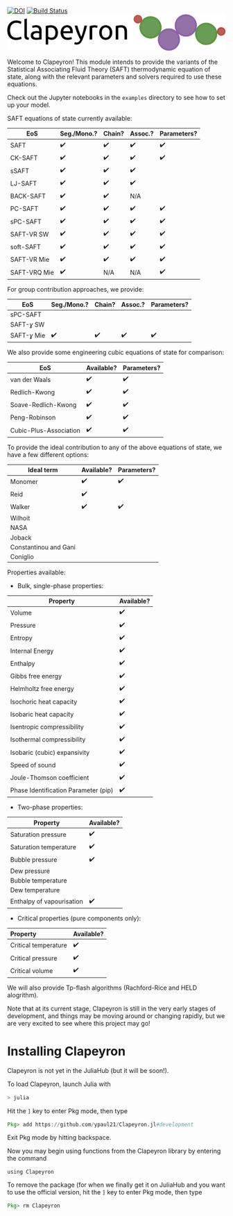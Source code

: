[![DOI](https://zenodo.org/badge/267659508.svg)](https://zenodo.org/badge/latestdoi/267659508)
[![Build Status](https://github.com/ypaul21/Clapeyron.jl/workflows/CI/badge.svg)](https://github.com/ypaul21/Clapeyron.jl/actions)
![Clapeyron_logo](docs/Clapeyron_logo.svg)

Welcome to Clapeyron! This module intends to provide the variants of the Statistical Associating Fluid Theory (SAFT) thermodynamic equation of state, along with the relevant parameters and solvers required to use these equations.

Check out the Jupyter notebooks in the ```examples``` directory to see how to set up your model.

SAFT equations of state currently available:

| EoS           | Seg./Mono.?        | Chain?             | Assoc.?            | Parameters?        |
| ------------- | ------------------ | ------------------ | ------------------ | ------------------ |
| SAFT          | :heavy_check_mark: | :heavy_check_mark: | :heavy_check_mark: | :heavy_check_mark: |
| CK-SAFT       | :heavy_check_mark: | :heavy_check_mark: | :heavy_check_mark: | :heavy_check_mark: |
| sSAFT         | :heavy_check_mark: | :heavy_check_mark: | :heavy_check_mark:  |                    |
| LJ-SAFT       | :heavy_check_mark: | :heavy_check_mark: | :heavy_check_mark: |                    |
| BACK-SAFT     | :heavy_check_mark: | :heavy_check_mark: | N/A                   |                    |
| PC-SAFT       | :heavy_check_mark: | :heavy_check_mark: | :heavy_check_mark: | :heavy_check_mark: |
| sPC-SAFT      | :heavy_check_mark: | :heavy_check_mark: | :heavy_check_mark: | :heavy_check_mark: |
| SAFT-VR SW    | :heavy_check_mark: | :heavy_check_mark: | :heavy_check_mark: | :heavy_check_mark: |
| soft-SAFT     | :heavy_check_mark: | :heavy_check_mark: | :heavy_check_mark: | :heavy_check_mark: |
| SAFT-VR Mie   | :heavy_check_mark: | :heavy_check_mark: | :heavy_check_mark: | :heavy_check_mark: |
| SAFT-VRQ Mie  | :heavy_check_mark: | N/A                | N/A                | :heavy_check_mark: |

For group contribution approaches, we provide:

| EoS          | Seg./Mono.?        | Chain?             | Assoc.?            | Parameters?        |
| ------------ | ------------------ | ------------------ | ------------------ | ------------------ |
| sPC-SAFT     |                    |                    |                    |                    |
| SAFT-*ɣ* SW  |                    |                    |                    |                    |
| SAFT-*ɣ* Mie | :heavy_check_mark: | :heavy_check_mark: | :heavy_check_mark: | :heavy_check_mark: |

We also provide some engineering cubic equations of state for comparison:

| EoS                    | Available?         | Parameters?        |
| ---------------------- | ------------------ | ------------------ |
| van der Waals          | :heavy_check_mark: | :heavy_check_mark: |
| Redlich-Kwong          | :heavy_check_mark: | :heavy_check_mark: |
| Soave-Redlich-Kwong    | :heavy_check_mark: | :heavy_check_mark: |
| Peng-Robinson          | :heavy_check_mark: | :heavy_check_mark: |
| Cubic-Plus-Association | :heavy_check_mark: | :heavy_check_mark: |

To provide the ideal contribution to any of the above equations of state, we have a few different options:

| Ideal term            | Available?         | Parameters?        |
| --------------------- | ------------------ | ------------------ |
| Monomer               | :heavy_check_mark: | :heavy_check_mark: |
| Reid                  | :heavy_check_mark: |                    |
| Walker                | :heavy_check_mark: | :heavy_check_mark: |
| Wilhoit               |                    |                    |
| NASA                  |                    |                    |
| Joback                |                    |                    |
| Constantinou and Gani |                    |                    |
| Coniglio              |                    |                    |

Properties available:

- Bulk, single-phase properties:

| Property                     | Available?         |
| ---------------------------- | ------------------ |
| Volume                       | :heavy_check_mark: |
| Pressure                     | :heavy_check_mark: |
| Entropy                      | :heavy_check_mark: |
| Internal Energy              | :heavy_check_mark: |
| Enthalpy                     | :heavy_check_mark: |
| Gibbs free energy            | :heavy_check_mark: |
| Helmholtz free energy        | :heavy_check_mark: |
| Isochoric heat capacity      | :heavy_check_mark: |
| Isobaric heat capacity       | :heavy_check_mark: |
| Isentropic compressibility   | :heavy_check_mark: |
| Isothermal compressibility   | :heavy_check_mark: |
| Isobaric (cubic) expansivity | :heavy_check_mark: |
| Speed of sound               | :heavy_check_mark: |
| Joule-Thomson coefficient    | :heavy_check_mark: |
| Phase Identification Parameter (pip)    | :heavy_check_mark: |
- Two-phase properties:

| Property                  | Available?                         |
| ------------------------- | ---------------------------------- |
| Saturation pressure       | :heavy_check_mark:                 |
| Saturation temperature    | :heavy_check_mark:                 |
| Bubble pressure           | :heavy_check_mark:                ​ |
| Dew pressure              |                                    |
| Bubble temperature        |                                    |
| Dew temperature           |                                    |
| Enthalpy of vapourisation | :heavy_check_mark:                 |

- Critical properties (pure components only):

| Property             | Available?         |
| :------------------- | ------------------ |
| Critical temperature | :heavy_check_mark: |
| Critical pressure    | :heavy_check_mark: |
| Critical volume      | :heavy_check_mark: |

We will also provide Tp-flash algorithms (Rachford-Rice and HELD alogrithm).

Note that at its current stage, Clapeyron is still in the very early stages of development, and things may be moving around or changing rapidly, but we are very excited to see where this project may go!

# Installing Clapeyron

Clapeyron is not yet in the JuliaHub (but it will be soon!).

To load Clapeyron, launch Julia with

```julia
> julia
```

Hit the ```]``` key to enter Pkg mode, then type

```julia
Pkg> add https://github.com/ypaul21/Clapeyron.jl#development
```
Exit Pkg mode by hitting backspace.

Now you may begin using functions from the Clapeyron library by entering the command

```
using Clapeyron
```

To remove the package (for when we finally get it on JuliaHub and you want to use the official version,
hit the ```]``` key to enter Pkg mode, then type

```julia
Pkg> rm Clapeyron
```
